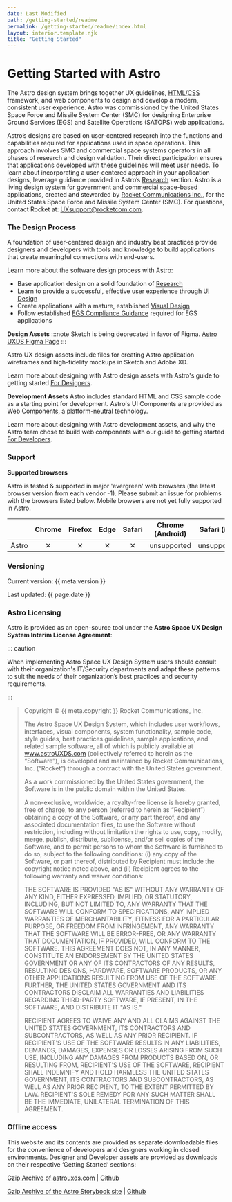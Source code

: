 ```yaml
---
date: Last Modified
path: /getting-started/readme
permalink: /getting-started/readme/index.html
layout: interior.template.njk
title: "Getting Started"
---
```


# Getting Started with Astro

The Astro design system brings together UX guidelines, [HTML/CSS](/components/readme/) framework, and web components to design and develop a modern, consistent user experience. Astro was commissioned by the United States Space Force and Missile System Center (SMC) for designing Enterprise Ground Services (EGS) and Satellite Operations (SATOPS) web applications.

Astro’s designs are based on user-centered research into the functions and capabilities required for applications used in space operations. This approach involves SMC and commercial space systems operators in all phases of research and design validation. Their direct participation ensures that applications developed with these guidelines will meet user needs. To learn about incorporating a user-centered approach in your application designs, leverage guidance provided in Astro’s [Research](/design-process/research/) section. Astro is a living design system for government and commercial space-based applications, created and stewarded by [Rocket Communications Inc.](https://rocketcom.com/), for the United States Space Force and Missile System Center (SMC). For questions, contact Rocket at: [UXsupport@rocketcom.com](mailto:UXsupport@rocketcom.com).

### The Design Process

A foundation of user-centered design and industry best practices provide designers and developers with tools and knowledge to build applications that create meaningful connections with end-users.

Learn more about the software design process with Astro:

- Base application design on a solid foundation of [Research](/design-process/research)
- Learn to provide a successful, effective user experience through [UI Design](/design-process/ui-design)
- Create applications with a mature, established [Visual Design](/design-process/visual-design)
- Follow established [EGS Compliance Guidance](/design-guidelines/compliance/) required for EGS applications

**Design Assets**
:::note
Sketch is being deprecated in favor of Figma. [Astro UXDS Figma Page](https://www.figma.com/community/file/1014254163928270411)
:::

Astro UX design assets include files for creating Astro application wireframes and high-fidelity mockups in Sketch and Adobe XD.

Learn more about designing with Astro design assets with Astro's guide to getting started [For Designers](/getting-started/designers).

**Development Assets**
Astro includes standard HTML and CSS sample code as a starting point for development. Astro's UI Components are provided as Web Components, a platform-neutral technology.

Learn more about designing with Astro development assets, and why the Astro team chose to build web components with our guide to getting started [For Developers](/getting-started/developers).

### Support

**Supported browsers**

Astro is tested & supported in major 'evergreen' web browsers (the latest browser version from each vendor -1). Please submit an issue for problems with the browsers listed below. Mobile browsers are not yet fully supported in Astro.

|       |  Chrome  | Firefox  |   Edge   |  Safari  | Chrome (Android) | Safari (iOS) |
| :---- | :------: | :------: | :------: | :------: | :--------------: | :----------: |
| Astro | &#x2715; | &#x2715; | &#x2715; | &#x2715; |   unsupported    | unsupported  |

### Versioning

Current version: {{ meta.version }}

Last updated: {{ page.date }}

### Astro Licensing

Astro is provided as an open-source tool under the **Astro Space UX Design System Interim License Agreement**:

::: caution

When implementing Astro Space UX Design System users should consult with their organization's IT/Security departments and adapt these patterns to suit the needs of their organization’s best practices and security requirements.

:::

> Copyright © {{ meta.copyright }} Rocket Communications, Inc.
>
> The Astro Space UX Design System, which includes user workflows, interfaces, visual components, system functionality, sample code, style guides, best practices guidelines, sample applications, and related sample software, all of which is publicly available at www.astroUXDS.com (collectively referred to herein as the “Software”), is developed and maintained by Rocket Communications, Inc. (“Rocket”) through a contract with the United States government.
>
> As a work commissioned by the United States government, the Software is in the public domain within the United States.
>
> A non-exclusive, worldwide, a royalty-free license is hereby granted, free of charge, to any person (referred to herein as “Recipient”) obtaining a copy of the Software, or any part thereof, and any associated documentation files, to use the Software without restriction, including without limitation the rights to use, copy, modify, merge, publish, distribute, sublicense, and/or sell copies of the Software, and to permit persons to whom the Software is furnished to do so, subject to the following conditions: (i) any copy of the Software, or part thereof, distributed by Recipient must include the copyright notice noted above, and (ii) Recipient agrees to the following warranty and waiver conditions:
>
> THE SOFTWARE IS PROVIDED "AS IS" WITHOUT ANY WARRANTY OF ANY KIND, EITHER EXPRESSED, IMPLIED, OR STATUTORY, INCLUDING, BUT NOT LIMITED TO, ANY WARRANTY THAT THE SOFTWARE WILL CONFORM TO SPECIFICATIONS, ANY IMPLIED WARRANTIES OF MERCHANTABILITY, FITNESS FOR A PARTICULAR PURPOSE, OR FREEDOM FROM INFRINGEMENT, ANY WARRANTY THAT THE SOFTWARE WILL BE ERROR-FREE, OR ANY WARRANTY THAT DOCUMENTATION, IF PROVIDED, WILL CONFORM TO THE SOFTWARE. THIS AGREEMENT DOES NOT, IN ANY MANNER, CONSTITUTE AN ENDORSEMENT BY THE UNITED STATES GOVERNMENT OR ANY OF ITS CONTRACTORS OF ANY RESULTS, RESULTING DESIGNS, HARDWARE, SOFTWARE PRODUCTS, OR ANY OTHER APPLICATIONS RESULTING FROM USE OF THE SOFTWARE. FURTHER, THE UNITED STATES GOVERNMENT AND ITS CONTRACTORS DISCLAIM ALL WARRANTIES AND LIABILITIES REGARDING THIRD-PARTY SOFTWARE, IF PRESENT, IN THE SOFTWARE, AND DISTRIBUTE IT "AS IS."
>
> RECIPIENT AGREES TO WAIVE ANY AND ALL CLAIMS AGAINST THE UNITED STATES GOVERNMENT, ITS CONTRACTORS AND SUBCONTRACTORS, AS WELL AS ANY PRIOR RECIPIENT. IF RECIPIENT'S USE OF THE SOFTWARE RESULTS IN ANY LIABILITIES, DEMANDS, DAMAGES, EXPENSES OR LOSSES ARISING FROM SUCH USE, INCLUDING ANY DAMAGES FROM PRODUCTS BASED ON, OR RESULTING FROM, RECIPIENT'S USE OF THE SOFTWARE, RECIPIENT SHALL INDEMNIFY AND HOLD HARMLESS THE UNITED STATES GOVERNMENT, ITS CONTRACTORS AND SUBCONTRACTORS, AS WELL AS ANY PRIOR RECIPIENT, TO THE EXTENT PERMITTED BY LAW. RECIPIENT'S SOLE REMEDY FOR ANY SUCH MATTER SHALL BE THE IMMEDIATE, UNILATERAL TERMINATION OF THIS AGREEMENT.

### Offline access

This website and its contents are provided as separate downloadable files for the convenience of developers and designers working in closed environments. Designer and Developer assets are provided as downloads on their respective ‘Getting Started’ sections:

[Gzip Archive of astrouxds.com](https://github.com/RocketCommunicationsInc/astro/archive/main.zip) | [Github](https://github.com/RocketCommunicationsInc/astro)

[Gzip Archive of the Astro Storybook site](https://github.com/RocketCommunicationsInc/astro/archive/main.zip) | [Github](https://github.com/RocketCommunicationsInc/astro)
